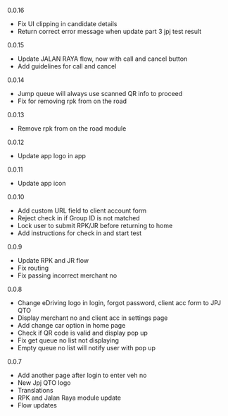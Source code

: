 0.0.16

- Fix UI clipping in candidate details
- Return correct error message when update part 3 jpj test result

0.0.15

- Update JALAN RAYA flow, now with call and cancel button
- Add guidelines for call and cancel

0.0.14

- Jump queue will always use scanned QR info to proceed
- Fix for removing rpk from on the road

0.0.13

- Remove rpk from on the road module

0.0.12

- Update app logo in app

0.0.11

- Update app icon

0.0.10

- Add custom URL field to client account form
- Reject check in if Group ID is not matched
- Lock user to submit RPK/JR before returning to home
- Add instructions for check in and start test

0.0.9

- Update RPK and JR flow
- Fix routing
- Fix passing incorrect merchant no

0.0.8

- Change eDriving logo in login, forgot password, client acc form to JPJ QTO
- Display merchant no and client acc in settings page
- Add change car option in home page
- Check if QR code is valid and display pop up
- Fix get queue no list not displaying
- Empty queue no list will notify user with pop up

0.0.7

- Add another page after login to enter veh no
- New Jpj QTO logo
- Translations
- RPK and Jalan Raya module update
- Flow updates